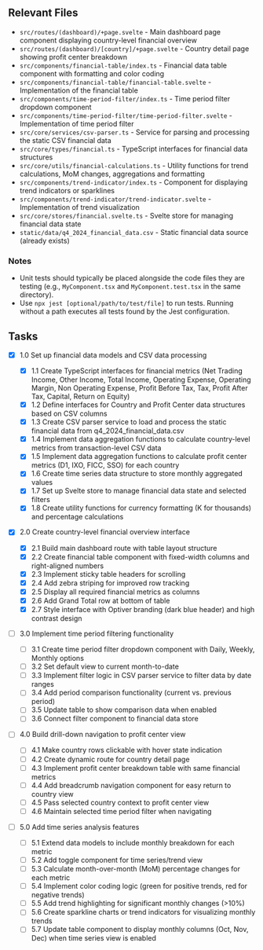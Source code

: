 ## Relevant Files

- `src/routes/(dashboard)/+page.svelte` - Main dashboard page component displaying country-level financial overview
- `src/routes/(dashboard)/[country]/+page.svelte` - Country detail page showing profit center breakdown
- `src/components/financial-table/index.ts` - Financial data table component with formatting and color coding
- `src/components/financial-table/financial-table.svelte` - Implementation of the financial table
- `src/components/time-period-filter/index.ts` - Time period filter dropdown component
- `src/components/time-period-filter/time-period-filter.svelte` - Implementation of time period filter
- `src/core/services/csv-parser.ts` - Service for parsing and processing the static CSV financial data
- `src/core/types/financial.ts` - TypeScript interfaces for financial data structures
- `src/core/utils/financial-calculations.ts` - Utility functions for trend calculations, MoM changes, aggregations and formatting
- `src/components/trend-indicator/index.ts` - Component for displaying trend indicators or sparklines
- `src/components/trend-indicator/trend-indicator.svelte` - Implementation of trend visualization
- `src/core/stores/financial.svelte.ts` - Svelte store for managing financial data state
- `static/data/q4_2024_financial_data.csv` - Static financial data source (already exists)

### Notes

- Unit tests should typically be placed alongside the code files they are testing (e.g., `MyComponent.tsx` and `MyComponent.test.tsx` in the same directory).
- Use `npx jest [optional/path/to/test/file]` to run tests. Running without a path executes all tests found by the Jest configuration.

## Tasks

- [x] 1.0 Set up financial data models and CSV data processing

  - [x] 1.1 Create TypeScript interfaces for financial metrics (Net Trading Income, Other Income, Total Income, Operating Expense, Operating Margin, Non Operating Expense, Profit Before Tax, Tax, Profit After Tax, Capital, Return on Equity)
  - [x] 1.2 Define interfaces for Country and Profit Center data structures based on CSV columns
  - [x] 1.3 Create CSV parser service to load and process the static financial data from q4_2024_financial_data.csv
  - [x] 1.4 Implement data aggregation functions to calculate country-level metrics from transaction-level CSV data
  - [x] 1.5 Implement data aggregation functions to calculate profit center metrics (D1, IXO, FICC, SSO) for each country
  - [x] 1.6 Create time series data structure to store monthly aggregated values
  - [x] 1.7 Set up Svelte store to manage financial data state and selected filters
  - [x] 1.8 Create utility functions for currency formatting (K for thousands) and percentage calculations

- [x] 2.0 Create country-level financial overview interface

  - [x] 2.1 Build main dashboard route with table layout structure
  - [x] 2.2 Create financial table component with fixed-width columns and right-aligned numbers
  - [x] 2.3 Implement sticky table headers for scrolling
  - [x] 2.4 Add zebra striping for improved row tracking
  - [x] 2.5 Display all required financial metrics as columns
  - [x] 2.6 Add Grand Total row at bottom of table
  - [x] 2.7 Style interface with Optiver branding (dark blue header) and high contrast design

- [ ] 3.0 Implement time period filtering functionality

  - [ ] 3.1 Create time period filter dropdown component with Daily, Weekly, Monthly options
  - [ ] 3.2 Set default view to current month-to-date
  - [ ] 3.3 Implement filter logic in CSV parser service to filter data by date ranges
  - [ ] 3.4 Add period comparison functionality (current vs. previous period)
  - [ ] 3.5 Update table to show comparison data when enabled
  - [ ] 3.6 Connect filter component to financial data store

- [ ] 4.0 Build drill-down navigation to profit center view

  - [ ] 4.1 Make country rows clickable with hover state indication
  - [ ] 4.2 Create dynamic route for country detail page
  - [ ] 4.3 Implement profit center breakdown table with same financial metrics
  - [ ] 4.4 Add breadcrumb navigation component for easy return to country view
  - [ ] 4.5 Pass selected country context to profit center view
  - [ ] 4.6 Maintain selected time period filter when navigating

- [ ] 5.0 Add time series analysis features
  - [ ] 5.1 Extend data models to include monthly breakdown for each metric
  - [ ] 5.2 Add toggle component for time series/trend view
  - [ ] 5.3 Calculate month-over-month (MoM) percentage changes for each metric
  - [ ] 5.4 Implement color coding logic (green for positive trends, red for negative trends)
  - [ ] 5.5 Add trend highlighting for significant monthly changes (>10%)
  - [ ] 5.6 Create sparkline charts or trend indicators for visualizing monthly trends
  - [ ] 5.7 Update table component to display monthly columns (Oct, Nov, Dec) when time series view is enabled
